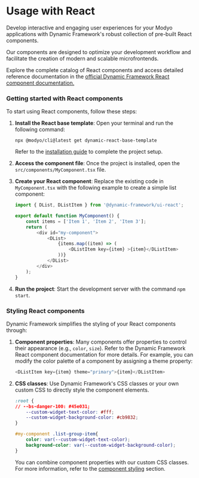 # Usage with React

Develop interactive and engaging user experiences for your Modyo applications with Dynamic Framework's robust collection of pre-built React components.

Our components are designed to optimize your development workflow and facilitate the creation of modern and scalable microfrontends.

Explore the complete catalog of React components and access detailed reference documentation in the [official Dynamic Framework React component documentation.](https://react.dynamicframework.dev/)

### Getting started with React components

To start using React components, follow these steps:

1.  **Install the React base template**: Open your terminal and run the following command:

    ```shell
    npx @modyo/cli@latest get dynamic-react-base-template
    ```

    Refer to the [installation guide](https://dynamicbanking.co/docs/getting-started) to complete the project setup.

2.  **Access the component file**: Once the project is installed, open the `src/components/MyComponent.tsx` file.

3.  **Create your React component**: Replace the existing code in `MyComponent.tsx` with the following example to create a simple list component:

    ```javascript
    import { DList, DListItem } from '@dynamic-framework/ui-react';

    export default function MyComponent() {
       	const items = ['Item 1', 'Item 2', 'Item 3'];
       	return (
       		<div id="my-component">
       			<DList>
       				{items.map((item) => (
       					<DListItem key={item} >{item}</DListItem>
       				))}
       			</DList>
       		</div>
       	);
    }
    ```

4.  **Run the project**: Start the development server with the command `npm start`.

### Styling React components

Dynamic Framework simplifies the styling of your React components through:

1.  **Component properties**: Many components offer properties to control their appearance (e.g., `color`, `size`). Refer to the Dynamic Framework React component documentation for more details. For example, you can modify the color palette of a component by assigning a theme property:

    ```javascript
    <DListItem key={item} theme="primary">{item}</DListItem>
    ```

2.  **CSS classes**: Use Dynamic Framework's CSS classes or your own custom CSS to directly style the component elements.

    ```css
    :root {
    // --bs-danger-100: #45e031;
       	--custom-widget-text-color: #fff;
       	--custom-widget-background-color: #cb9832;
    }

    #my-component .list-group-item{
       	color: var(--custom-widget-text-color);
       	background-color: var(--custom-widget-background-color);
    }
    ```

    You can combine component properties with our custom CSS classes. For more information, refer to the [component styling](https://dynamicbanking.co/docs/styling-components) section.